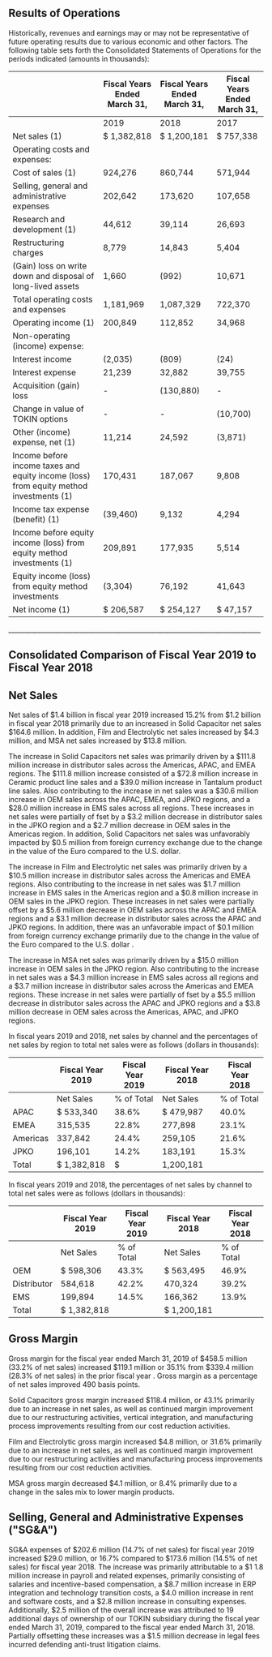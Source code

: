 ## Results of Operations

Historically, revenues and earnings may or may not be representative of future operating results due to various economic and other factors. The following table sets forth the Consolidated Statements of Operations for the periods indicated (amounts in thousands):

|                                                                                          | Fiscal Years Ended March 31,   | Fiscal Years Ended March 31,   | Fiscal Years Ended March 31,   |
|------------------------------------------------------------------------------------------|--------------------------------|--------------------------------|--------------------------------|
|                                                                                          | 2019                           | 2018                           | 2017                           |
| Net sales  (1)                                                                           | $ 1,382,818                    | $ 1,200,181                    | $ 757,338                      |
| Operating costs and expenses:                                                            |                                |                                |                                |
| Cost of sales  (1)                                                                       | 924,276                        | 860,744                        | 571,944                        |
| Selling, general and administrative expenses                                             | 202,642                        | 173,620                        | 107,658                        |
| Research and development  (1)                                                            | 44,612                         | 39,114                         | 26,693                         |
| Restructuring charges                                                                    | 8,779                          | 14,843                         | 5,404                          |
| (Gain) loss on write down and disposal of long-lived assets                              | 1,660                          | (992)                          | 10,671                         |
| Total operating costs and expenses                                                       | 1,181,969                      | 1,087,329                      | 722,370                        |
| Operating income  (1)                                                                    | 200,849                        | 112,852                        | 34,968                         |
| Non-operating (income) expense:                                                          |                                |                                |                                |
| Interest income                                                                          | (2,035)                        | (809)                          | (24)                           |
| Interest expense                                                                         | 21,239                         | 32,882                         | 39,755                         |
| Acquisition (gain) loss                                                                  | -                              | (130,880)                      | -                              |
| Change in value of TOKIN options                                                         | -                              | -                              | (10,700)                       |
| Other (income) expense, net  (1)                                                         | 11,214                         | 24,592                         | (3,871)                        |
| Income before income taxes and equity income (loss) from equity  method investments  (1) | 170,431                        | 187,067                        | 9,808                          |
| Income tax expense (benefit)  (1)                                                        | (39,460)                       | 9,132                          | 4,294                          |
| Income before equity income (loss) from equity method  investments  (1)                  | 209,891                        | 177,935                        | 5,514                          |
| Equity income (loss) from equity method investments                                      | (3,304)                        | 76,192                         | 41,643                         |
| Net income  (1)                                                                          | $ 206,587                      | $ 254,127                      | $ 47,157                       |

\_\_\_\_\_\_\_\_\_\_\_\_\_\_\_\_\_\_\_\_\_\_\_\_\_\_\_\_\_\_\_\_\_\_\_\_\_\_\_\_\_\_\_\_\_\_\_\_\_\_\_\_\_\_\_\_\_\_\_\_\_\_\_\_\_\_\_\_\_\_\_\_\_\_\_\_\_\_

## Consolidated Comparison of Fiscal Year 2019 to Fiscal Year 2018

## Net Sales

Net sales of $1.4 billion in fiscal year 2019 increased 15.2% from $1.2 billion in fiscal year 2018 primarily due to an increased in Solid Capacitor net sales $164.6 million. In addition, Film and Electrolytic net sales increased by $4.3 million, and MSA net sales increased by $13.8 million.

The increase in Solid Capacitors net sales was primarily driven by a $111.8 million increase in distributor sales across the Americas, APAC, and EMEA regions. The $111.8 million increase consisted of a $72.8 million increase in Ceramic product line sales and a $39.0 million increase in Tantalum product line sales. Also contributing to the increase in net sales was a $30.6 million increase in OEM sales across the APAC, EMEA, and JPKO regions, and a $28.0 million increase in EMS sales across all regions. These increases in net sales were partially of fset by a $3.2 million decrease in distributor sales in the JPKO region and a $2.7 million decrease in OEM sales in the Americas region. In addition, Solid Capacitors net sales was unfavorably impacted by $0.5 million from foreign currency exchange due to the change in the value of the Euro compared to the U.S. dollar.

The increase in Film and Electrolytic net sales was primarily driven by a $10.5 million increase in distributor sales across the Americas and EMEA regions. Also contributing to the increase in net sales was $1.7 million increase in EMS sales in the Americas region and a $0.8 million increase in OEM sales in the JPKO region. These increases in net sales were partially offset by a $5.6 million decrease in OEM sales across the APAC and EMEA regions and a $3.1 million decrease in distributor sales across the APAC and JPKO regions. In addition, there was an unfavorable impact of $0.1 million from foreign currency exchange primarily due to the change in the value of the Euro compared to the U.S. dollar .

The increase in MSA net sales was primarily driven by a $15.0 million increase in OEM sales in the JPKO region. Also contributing to the increase in net sales was a $4.3 million increase in EMS sales across all regions and a $3.7 million increase in distributor sales across the Americas and EMEA regions. These increase in net sales were partially of fset by a $5.5 million decrease in distributor sales across the APAC and JPKO regions and a $3.8 million decrease in OEM sales across the Americas, APAC, and JPKO regions.

In fiscal years 2019 and 2018, net sales by channel and the percentages of net sales by region to total net sales were as follows (dollars in thousands):

|          | Fiscal Year 2019   | Fiscal Year 2019   | Fiscal Year 2018   | Fiscal Year 2018   |
|----------|--------------------|--------------------|--------------------|--------------------|
|          | Net Sales          | % of Total         | Net Sales          | % of Total         |
| APAC     | $ 533,340          | 38.6%              | $ 479,987          | 40.0%              |
| EMEA     | 315,535            | 22.8%              | 277,898            | 23.1%              |
| Americas | 337,842            | 24.4%              | 259,105            | 21.6%              |
| JPKO     | 196,101            | 14.2%              | 183,191            | 15.3%              |
| Total    | $ 1,382,818        | $                  | 1,200,181          |                    |

In fiscal years 2019 and 2018, the percentages of net sales by channel to total net sales were as follows (dollars in thousands):

|             | Fiscal Year 2019   | Fiscal Year 2019   | Fiscal Year 2018   | Fiscal Year 2018   |
|-------------|--------------------|--------------------|--------------------|--------------------|
|             | Net Sales          | % of Total         | Net Sales          | % of Total         |
| OEM         | $ 598,306          | 43.3%              | $ 563,495          | 46.9%              |
| Distributor | 584,618            | 42.2%              | 470,324            | 39.2%              |
| EMS         | 199,894            | 14.5%              | 166,362            | 13.9%              |
| Total       | $ 1,382,818        |                    | $ 1,200,181        |                    |

## Gross Margin

Gross margin for the fiscal year ended March 31, 2019 of $458.5 million (33.2% of net sales) increased $119.1 million or 35.1% from $339.4 million (28.3% of net sales) in the prior fiscal year . Gross margin as a percentage of net sales improved 490 basis points.

Solid Capacitors gross margin increased $118.4 million, or 43.1% primarily due to an increase in net sales, as well as continued margin improvement due to our restructuring activities, vertical integration, and manufacturing process improvements resulting from our cost reduction activities.

Film and Electrolytic gross margin increased $4.8 million, or 31.6% primarily due to an increase in net sales, as well as continued margin improvement due to our restructuring activities and manufacturing process improvements resulting from our cost reduction activities.

MSA gross margin decreased $4.1 million, or 8.4% primarily due to a change in the sales mix to lower margin products.

## Selling, General and Administrative Expenses ("SG&A")

SG&A expenses of $202.6 million (14.7% of net sales) for fiscal year 2019 increased $29.0 million, or 16.7% compared to $173.6 million (14.5% of net sales) for fiscal year 2018. The increase was primarily attributable to a $1 1.8 million increase in payroll and related expenses, primarily consisting of salaries and incentive-based compensation, a $8.7 million increase in ERP integration and technology transition costs, a $4.0 million increase in rent and software costs, and a $2.8 million increase in consulting expenses. Additionally, $2.5 million of the overall increase was attributed to 19 additional days of ownership of our TOKIN subsidiary during the fiscal year ended March 31, 2019, compared to the fiscal year ended March 31, 2018. Partially offsetting these increases was a $1.5 million decrease in legal fees incurred defending anti-trust litigation claims.
